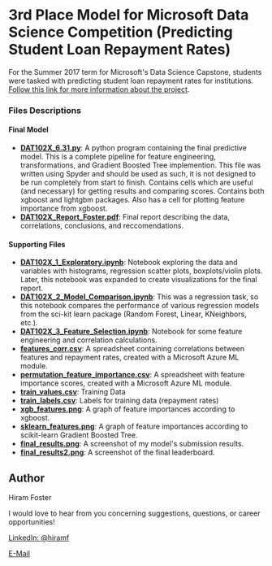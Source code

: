 # 3rd Place Model for Microsoft Data Science Competition (Predicting Student Loan Repayment Rates)
For the Summer 2017 term for Microsoft's Data Science Capstone, students were tasked with predicting student loan repayment rates for institutions. [Follow this link for more information about the project](https://www.datasciencecapstone.org/competitions/1/student-loans/page/1/).

### Files Descriptions

#### Final Model
- **[DAT102X_6.31.py](/DAT102X_6.31.py)**: A python program containing the final predictive model. This is a complete pipeline for feature engineering, transformations, and Gradient Boosted Tree implemention. This file was written using Spyder and should be used as such, it is not designed to be run completely from start to finish. Contains cells which are useful (and necessary) for getting results and comparing scores. Contains both xgboost and lightgbm packages. Also has a cell for plotting feature importance from xgboost.
- **[DAT102X_Report_Foster.pdf](/DAT102X_Report_Foster.pdf)**: Final report describing the data, correlations, conclusions, and reccomendations.

#### Supporting Files
- **[DAT102X_1_Exploratory.ipynb](/DAT102X_1_Exploratory.ipynb)**: Notebook exploring the data and variables with histograms, regression scatter plots, boxplots/violin plots. Later, this notebook was expanded to create visualizations for the final report.
- **[DAT102X_2_Model_Comparison.ipynb](/DAT102X_2_Model_Comparison.ipynb)**: This was a regression task, so this notebook compares the performance of various regression models from the sci-kit learn package (Random Forest, Linear, KNeighbors, etc.).
- **[DAT102X_3_Feature_Selection.ipynb](/DAT102X_3_Feature_Selection.ipynb)**: Notebook for some feature engineering and correlation calculations.
- **[features_corr.csv](/features_corr.csv)**: A spreadsheet containing correlations between features and repayment rates, created with a Microsoft Azure ML module.
- **[permutation_feature_importance.csv](/permutation_feature_importance.csv)**: A spreadsheet with feature importance scores, created with a Microsoft Azure ML module.
- **[train_values.csv](/train_values.csv)**: Training Data
- **[train_labels.csv](/train_labels.csv)**: Labels for training data (repayment rates)
- **[xgb_features.png](/xgb_features.png)**: A graph of feature importances according to xgboost.
- **[sklearn_features.png](/sklearn_features.png)**: A graph of feature importances according to scikit-learn Gradient Boosted Tree.
- **[final_results.png](/final_results.png)**: A screenshot of my model's submission results.
- **[final_results2.png](/final_results2.png)**: A screenshot of the final leaderboard.

## Author
Hiram Foster

I would love to hear from you concerning suggestions, questions, or career opportunities!

[LinkedIn: @hiramf](https://linkedin.com/in/hiramf)

[E-Mail](mailto:hiramfoster.co@gmail.com)
